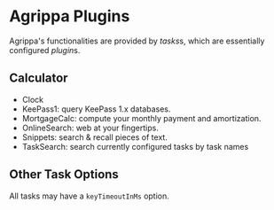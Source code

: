 Agrippa Plugins
===============

Agrippa's functionalities are provided by *tasks*s, which are essentially
configured *plugin*s.

Calculator
----------

- Clock
- KeePass1: query KeePass 1.x databases.
- MortgageCalc: compute your monthly payment and amortization.
- OnlineSearch: web at your fingertips.
- Snippets: search \& recall pieces of text.
- TaskSearch: search currently configured tasks by task names

Other Task Options
------------------

   All tasks may have a `keyTimeoutInMs` option.
